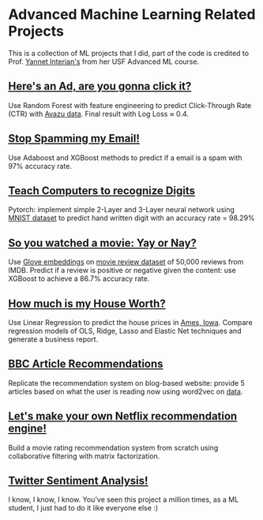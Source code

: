 # Advanced Machine Learning Related Projects

This is a collection of ML projects that I did, part of the code is credited to Prof. [Yannet Interian's](https://github.com/yanneta) from her USF Advanced ML course.


## [Here's an Ad, are you gonna click it?](CTR%20Prediction)
Use Random Forest with feature engineering to predict Click-Through Rate (CTR) with [Avazu data](https://www.kaggle.com/c/avazu-ctr-prediction). Final result with Log Loss ≈ 0.4.


## [Stop Spamming my Email!](Spam)
Use Adaboost and XGBoost methods to predict if a email is a spam with 97% accuracy rate.


## [Teach Computers to recognize Digits](NN%20MNIST%20dataset)
Pytorch: implement simple 2-Layer and 3-Layer neural network using [MNIST dataset](http://yann.lecun.com/exdb/mnist/) to predict hand written digit with an accuracy rate = 98.29%


## [So you watched a movie: Yay or Nay? ](Movie%20Review%20Sentiment%20Analysis)
Use [Glove embeddings](https://nlp.stanford.edu/projects/glove/) on [movie review dataset](http://ai.stanford.edu/~amaas/data/sentiment/) of 50,000 reviews from IMDB. Predict if a review is positive or negative given the content: use XGBoost to achieve a 86.7% accuracy rate.

## [How much is my House Worth?](House%20Price)
Use Linear Regression to predict the house prices in [Ames, Iowa](https://www.kaggle.com/c/house-prices-advanced-regression-techniques). Compare regression models of OLS, Ridge, Lasso and Elastic Net techniques and generate a business report.

## [BBC Article Recommendations](BBC%20Article%20Recommendations)
Replicate the recommendation system on blog-based website: provide 5 articles based on what the user is reading now using word2vec on [data](w).

## [Let's make your own Netflix recommendation engine!](Recommender%20System)
Build a movie rating recommendation system from scratch using collaborative filtering with matrix factorization.

## [Twitter Sentiment Analysis!](Twitter%20Sentiment)
I know, I know, I know. You've seen this project a million times, as a ML student, I just had to do it like everyone else :)
